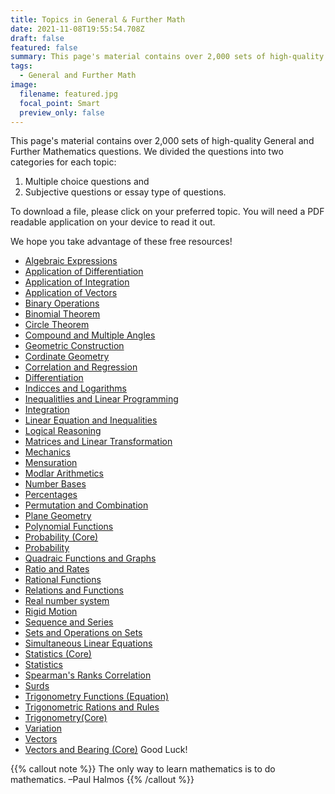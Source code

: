 ```yaml
---
title: Topics in General & Further Math
date: 2021-11-08T19:55:54.708Z
draft: false
featured: false
summary: This page's material contains over 2,000 sets of high-quality General and Further Mathematics questions...
tags:
  - General and Further Math
image:
  filename: featured.jpg
  focal_point: Smart
  preview_only: false
---
```


This page's material contains over 2,000 sets of high-quality General and Further Mathematics questions. We divided the questions into two categories for each topic: 

1. Multiple choice questions and
2. Subjective questions or essay type of questions.

To download a file, please click on your preferred topic. You will need a PDF readable application on your device to read it out.

We hope you take advantage of these free resources! 

- [Algebraic Expressions](https://drive.google.com/uc?export=download&id=1K3ESwtUUG3Z5SpKTBVIMAzvb9R2LzVc6)
- [Application of Differentiation](https://drive.google.com/uc?export=download&id=1TpLp2_cnBILcQgUR8dvqpXfJbmJ9SXRU)
- [Application of Integration](https://drive.google.com/uc?export=download&id=1UzQ6CqEgbHl75WtHK1cPkaP_CZkUgAIP)
- [Application of Vectors](https://drive.google.com/uc?export=download&id=1UkuBwoUhfIN7GaSVZTB9-_Uxw3i3xuyL)
- [Binary Operations](https://drive.google.com/uc?export=download&id=1Sri5RK3HaobQnm7MK29PnCHBpF-ePF3U)
- [Binomial Theorem](https://drive.google.com/uc?export=download&id=1AcVym8hYzEbuHEjd5lY867y7xb9ZqYZi)
- [Circle Theorem](https://drive.google.com/file/d/1Dk-yzMWhsOkNCSjMcY2-NzAG6_EjQZnl/view?usp=sharing)
- [Compound and Multiple Angles](https://drive.google.com/file/d/1WGkbDgxKdviMxDjQP7OKNGvLoRgDq_xp/view?usp=sharing)
- [Geometric Construction](https://drive.google.com/uc?export=download&id=1Kk-JhPs2x6Xcji422NZoSjIzu4cPtRqE)
- [Cordinate Geometry](https://drive.google.com/uc?export=download&id=1XIXGFf52A7hjo4SiSVqex73zIcBhmisk)
- [Correlation and Regression](https://drive.google.com/uc?export=download&id=1UOB5sqhmZbwBfVNiN6gwxq-cucPCTnIf)
- [Differentiation](https://drive.google.com/uc?export=download&id=1DhjsnUpklB0tn55RN7lD00wmR48N0jBO)
- [Indicces and Logarithms](https://drive.google.com/uc?export=download&id=1EA1J6xtVq_mmVhiNX6-N0LXB4D0TQs38)
- [Inequalitlies and Linear Programming](https://drive.google.com/uc?export=download&id=1TLNMOwXWYgZFNz4MHdX6QAfFXzbxOKtr)
- [Integration](https://drive.google.com/uc?export=download&id=1EQ7UCLXEvmACq-fHv54Z68ujFhh9GV2I)
- [Linear Equation and Inequalities](https://drive.google.com/uc?export=download&id=1Nnm-wV-PI5yRt6PY3GFggHj-3jlB3WFK)
- [Logical Reasoning](https://drive.google.com/uc?export=download&id=1IHfJoKoeSTJicbkTnuVHMOHiVr-LWAvZ)
- [Matrices and Linear Transformation](https://drive.google.com/uc?export=download&id=1AL41GOXzY1LAlZH-24yC-9zO4-7xMrLO)
- [Mechanics](https://drive.google.com/uc?export=download&id=1X3CFzUQ6LW3-mRjBw-xT32B7q-yrevTP)
- [Mensuration](https://drive.google.com/uc?export=download&id=13gtyMr7RpujU2U1vwm_9F_L64AxNQhtm)
- [Modlar Arithmetics](https://drive.google.com/uc?export=download&id=1HWvdPj9YXyC-kuhXKdMOwe5UCFGUlsDY)
- [Number Bases](https://drive.google.com/uc?export=download&id=1O8zuB_KA-eJeOPk1QN9aftaN5lQuMv4u)
- [Percentages](https://drive.google.com/uc?export=download&id=1OWVThhI50NhysQm2wvHM0yXM8DmzHA-d)
- [Permutation and Combination](https://drive.google.com/uc?export=download&id=1VQkRsEahoMByblQXOsDiV2TFdJsyWv9z)
- [Plane Geometry](https://drive.google.com/uc?export=download&id=1S-baB9S5HPM8pJZgal0ns8Qa5KyyjVDk)
- [Polynomial Functions](https://drive.google.com/uc?export=download&id=14lnOgW6wUVgK8mkB_dcNItS3DBU4fTRr)
- [Probability (Core)](https://drive.google.com/uc?export=download&id=1SG44yAsuAlk8Qs8vOqh-PeWHLTSbdoo0)
- [Probability](https://drive.google.com/uc?export=download&id=1IDdG17ssSdb-_eHmttWwEli3j8NxnuOJ)
- [Quadraic Functions and Graphs](https://drive.google.com/uc?export=download&id=1JxkMEIY5iEH56-KMWIIlv9vXTR5keyu1)
- [Ratio and Rates](https://drive.google.com/uc?export=download&id=1SXZjzxTzRQpDmP_Bp92mCgL0A1ILiBXb)
- [Rational Functions](https://drive.google.com/uc?export=download&id=1Vzm8G0O3Sxr15a60Li3KKphhaWmks7fG)
- [Relations and Functions](https://drive.google.com/uc?export=download&id=19wAlLCbkd_2a8DU2WWbB3jHrNYzGIpQK)
- [Real number system](https://drive.google.com/uc?export=download&id=1EicR8B1Mh16OsrptmZMDLLRX6WXd4Mh3)
- [Rigid Motion](https://drive.google.com/uc?export=download&id=1FiYnmv-s6Tu7ogIpW-XH2QcPqFQLBYXZ)
- [Sequence and Series](https://drive.google.com/uc?export=download&id=1J3zONLp80mQOayL5bAL-ms73dx1i6h7W)
- [Sets and Operations on Sets](https://drive.google.com/uc?export=download&id=1HDb5xe2pvWPGPDzKWK2FkOxRzxTaWJOZ)
- [Simultaneous Linear Equations](https://drive.google.com/uc?export=download&id=1Hgi-EyafZvuw9FVwq7f6wh52zyUYMlmI)
- [Statistics (Core)](https://drive.google.com/uc?export=download&id=1olefq67SOF8QIsgpqoQzUepGXMLUxyq0)
- [Statistics](https://drive.google.com/uc?export=download&id=1J_YQ3007niBDliAiUE_fzDl7z5ZFvSyy)
- [Spearman's Ranks Correlation](https://drive.google.com/uc?export=download&id=1Vc05E415s3pxmw-Hyfg1sCF0CCmFUgqV)
- [Surds](https://drive.google.com/uc?export=download&id=1AAJwv5SI46xlZq0mVgV7EGCSXpPT92n9)
- [Trigonometry Functions (Equation)](https://drive.google.com/uc?export=download&id=1Tab7vbLxfS3I6PGvMdK9UK8OggXuhHQh)
- [Trigonometric Rations and Rules](https://drive.google.com/uc?export=download&id=1U7KCBf45KrTedKQeV3IcfdWwu1TKsJuu)
- [Trigonometry(Core)](https://drive.google.com/uc?export=download&id=1hDFI4y-mWkVwaNf3vvag5qKB5-zVDNf1)
- [Variation](https://drive.google.com/uc?export=download&id=1Hzi_NrTub1v-urmGEzpND2MUcur2OHhv)
- [Vectors](https://drive.google.com/uc?export=download&id=1HEHFDFnHprRizrWesuzzOikXtfsa1-Iy)
- [Vectors and Bearing (Core)](https://drive.google.com/uc?export=download&id=1jAjF61i3aaT2xSV0QHwOQaWRQo0mOa3E)
Good Luck!

{{% callout note %}}
The only way to learn mathematics is to do mathematics. –Paul Halmos
{{% /callout %}}
